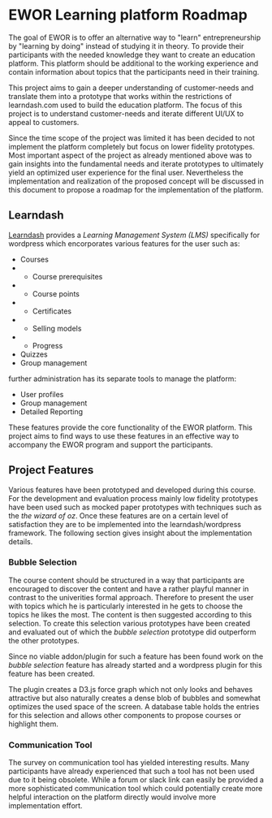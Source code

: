 # EWOR Learning platform Roadmap

The goal of EWOR is to offer an alternative way to "learn" entrepreneurship by "learning by doing" instead of studying it in theory. To provide their participants with the needed knowledge they want to create an education platform. This platform should be additional to the working experience and contain information about topics that the participants need in their training.

This project aims to gain a deeper understanding of customer-needs and translate them into a prototype that works within the restrictions of learndash.com used to build the education platform. The focus of this project is to understand customer-needs and iterate different UI/UX to appeal to customers.

Since the time scope of the project was limited it has been decided to not implement the platform completely but focus on lower fidelity prototypes. Most important aspect of the project as already mentioned above was to gain insights into the fundamental needs and iterate prototypes to ultimately yield an optimized user experience for the final user. Nevertheless the implementation and realization of the proposed concept will be discussed in this document to propose a roadmap for the implementation of the platform.

## Learndash
[Learndash](https://www.learndash.com/) provides a _Learning Management System (LMS)_ specifically for wordpress which encorporates various features for the user such as:

- Courses
- - Course prerequisites
- - Course points
- - Certificates
- - Selling models
- - Progress
- Quizzes
- Group management

further administration has its separate tools to manage the platform:
- User profiles
- Group management
- Detailed Reporting

These features provide the core functionality of the EWOR platform. This project aims to find ways to use these features in an effective way to accompany the EWOR program and support the participants.

## Project Features
Various features have been prototyped and developed during this course. For the development and evaluation process mainly low fidelity prototypes have been used such as mocked paper prototypes with techniques such as the _the wizard of oz_. Once these features are on a certain level of satisfaction they are to be implemented into the learndash/wordpress framework. The following section gives insight about the implementation details.

### Bubble Selection
The course content should be structured in a way that participants are encouraged to discover the content and have a rather playful manner in contrast to the univerities formal approach. Therefore to present the user with topics which he is particularly interested in he gets to choose the topics he likes the most. The content is then suggested according to this selection.
To create this selection various prototypes have been created and evaluated out of which the _bubble selection_ prototype did outperform the other prototypes.

Since no viable addon/plugin for such a feature has been found work on the _bubble selection_ feature has already started and a wordpress plugin for this feature has been created.

The plugin creates a D3.js force graph which not only looks and behaves attractive but also naturally creates a dense blob of bubbles and somewhat optimizes the used space of the screen.
A database table holds the entries for this selection and allows other components to propose courses or highlight them.

### Communication Tool
The survey on communication tool has yielded interesting results. Many participants have already experienced that such a tool has not been used due to it being obsolete. While a forum or slack link can easily be provided a more sophisticated communication tool which could potentially create more helpful interaction on the platform directly would involve more implementation effort.

### 
